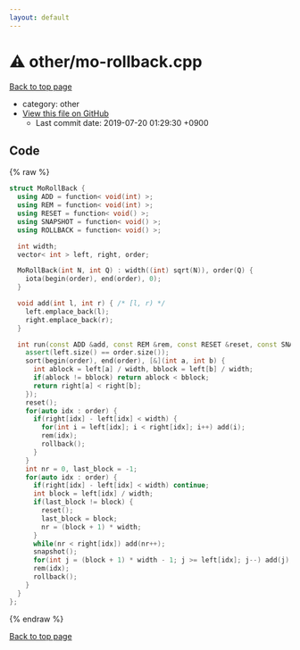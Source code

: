 ```yaml
---
layout: default
---
```


<!-- mathjax config similar to math.stackexchange -->
<script type="text/javascript" async
  src="https://cdnjs.cloudflare.com/ajax/libs/mathjax/2.7.5/MathJax.js?config=TeX-MML-AM_CHTML">
</script>
<script type="text/x-mathjax-config">
  MathJax.Hub.Config({
    TeX: { equationNumbers: { autoNumber: "AMS" }},
    tex2jax: {
      inlineMath: [ ['$','$'] ],
      processEscapes: true
    },
    "HTML-CSS": { matchFontHeight: false },
    displayAlign: "left",
    displayIndent: "2em"
  });
</script>

<script type="text/javascript" src="https://cdnjs.cloudflare.com/ajax/libs/jquery/3.4.1/jquery.min.js"></script>
<script src="https://cdn.jsdelivr.net/npm/jquery-balloon-js@1.1.2/jquery.balloon.min.js" integrity="sha256-ZEYs9VrgAeNuPvs15E39OsyOJaIkXEEt10fzxJ20+2I=" crossorigin="anonymous"></script>
<script type="text/javascript" src="../../assets/js/copy-button.js"></script>
<link rel="stylesheet" href="../../assets/css/copy-button.css" />


# :warning: other/mo-rollback.cpp
<a href="../../index.html">Back to top page</a>

* category: other
* <a href="{{ site.github.repository_url }}/blob/master/other/mo-rollback.cpp">View this file on GitHub</a>
    - Last commit date: 2019-07-20 01:29:30 +0900




## Code
{% raw %}
```cpp
struct MoRollBack {
  using ADD = function< void(int) >;
  using REM = function< void(int) >;
  using RESET = function< void() >;
  using SNAPSHOT = function< void() >;
  using ROLLBACK = function< void() >;

  int width;
  vector< int > left, right, order;

  MoRollBack(int N, int Q) : width((int) sqrt(N)), order(Q) {
    iota(begin(order), end(order), 0);
  }

  void add(int l, int r) { /* [l, r) */
    left.emplace_back(l);
    right.emplace_back(r);
  }

  int run(const ADD &add, const REM &rem, const RESET &reset, const SNAPSHOT &snapshot, const ROLLBACK &rollback) {
    assert(left.size() == order.size());
    sort(begin(order), end(order), [&](int a, int b) {
      int ablock = left[a] / width, bblock = left[b] / width;
      if(ablock != bblock) return ablock < bblock;
      return right[a] < right[b];
    });
    reset();
    for(auto idx : order) {
      if(right[idx] - left[idx] < width) {
        for(int i = left[idx]; i < right[idx]; i++) add(i);
        rem(idx);
        rollback();
      }
    }
    int nr = 0, last_block = -1;
    for(auto idx : order) {
      if(right[idx] - left[idx] < width) continue;
      int block = left[idx] / width;
      if(last_block != block) {
        reset();
        last_block = block;
        nr = (block + 1) * width;
      }
      while(nr < right[idx]) add(nr++);
      snapshot();
      for(int j = (block + 1) * width - 1; j >= left[idx]; j--) add(j);
      rem(idx);
      rollback();
    }
  }
};


```
{% endraw %}

<a href="../../index.html">Back to top page</a>

